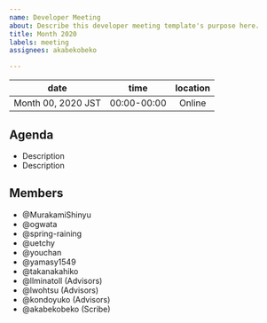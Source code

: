 ```yaml
---
name: Developer Meeting
about: Describe this developer meeting template's purpose here.
title: Month 2020
labels: meeting
assignees: akabekobeko

---
```


|date | time | location|
|:--:|:--:|:--:|
|Month 00, 2020 JST | 00:00-00:00 |Online|

## Agenda

- Description
- Description

## Members

- @MurakamiShinyu
- @ogwata
- @spring-raining
- @uetchy
- @youchan
- @yamasy1549
- @takanakahiko
- @llminatoll (Advisors)
- @lwohtsu (Advisors)
- @kondoyuko (Advisors)
- @akabekobeko (Scribe)
